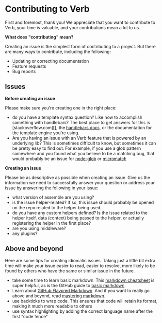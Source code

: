 # Contributing to Verb

First and foremost, thank you! We appreciate that you want to contribute to Verb, your time is valuable, and your contributions mean a lot to us.

**What does "contributing" mean?**

Creating an issue is the simplest form of contributing to a project. But there are many ways to contribute, including the following:

- Updating or correcting documentation
- Feature requests
- Bug reports

## Issues

**Before creating an issue**

Please make sure you're creating one in the right place:

- do you have a template syntax question? Like how to accomplish something with handlebars? The best place to get answers for this is [stackoverflow.com][], the [handlebars docs](handlebarsjs.com), or the documentation for the template engine you're using.
- Are you having an issue with an Verb feature that is powered by an underlying lib? This is sometimes difficult to know, but sometimes it can be pretty easy to find out. For example, if you use a glob pattern somewhere and you found what you believe to be a matching bug, that would probably be an issue for [node-glob][] or [micromatch][]

**Creating an issue**

Please be as descriptive as possible when creating an issue. Give us the information we need to successfully answer your question or address your issue by answering the following in your issue:

- what version of assemble are you using? 
- is the issue helper-related? If so, this issue should probably be opened on the repo related to the helper being used.
- do you have any custom helpers defined? Is the issue related to the helper itself, data (context) being passed to the helper, or actually registering the helper in the first place?
- are you using middleware?
- any plugins?


## Above and beyond

Here are some tips for creating idiomatic issues. Taking just a little bit extra time will make your issue easier to read, easier to resolve, more likely to be found by others who have the same or similar issue in the future. 

- take some time to learn basic markdown. This [markdown cheatsheet](https://gist.github.com/jonschlinkert/5854601) is super helpful, as is the GitHub guide to [basic markdown](https://help.github.com/articles/markdown-basics/).
- Learn about [GitHub Flavored Markdown](https://help.github.com/articles/github-flavored-markdown/). And if you want to really go above and beyond, read [mastering markdown](https://guides.github.com/features/mastering-markdown/).
- use backticks to wrap code. This ensures that code will retain its format, making it much more readable to others 
- use syntax highlighting by adding the correct language name after the first "code fence"

[node-glob]: https://github.com/isaacs/node-glob
[micromatch]: https://github.com/jonschlinkert/micromatch